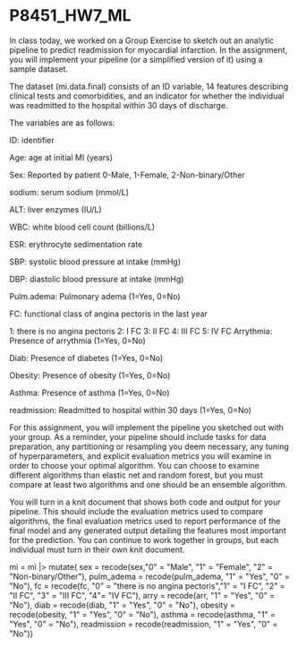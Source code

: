 # P8451_HW7_ML

In class today, we worked on a Group Exercise to sketch out an analytic pipeline to predict readmission for myocardial infarction. In the assignment, you will implement your pipeline (or a simplified version of it) using a sample dataset.

The dataset (mi.data.final) consists of  an ID variable, 14 features describing clinical tests and comorbidities, and an indicator for whether the individual was readmitted to the hospital within 30 days of discharge.

The variables are as follows:

ID: identifier

Age: age at initial MI (years)

Sex: Reported by patient 0-Male, 1-Female, 2-Non-binary/Other

sodium: serum sodium (mmol/L)

ALT: liver enzymes (IU/L)

WBC: white blood cell count (billions/L)

ESR: erythrocyte sedimentation rate

SBP: systolic blood pressure at intake (mmHg)

DBP: diastolic blood pressure at intake (mmHg)

Pulm.adema: Pulmonary adema (1=Yes, 0=No)

FC: functional class of angina pectoris in the last year

1: there is no angina pectoris 
2: I FC 
3: II FC 
4: III FC 
5: IV FC 
Arrythmia: Presence of arrythmia (1=Yes, 0=No)

Diab: Presence of diabetes (1=Yes, 0=No)

Obesity: Presence of obesity (1=Yes, 0=No)

Asthma: Presence of asthma (1=Yes, 0=No)

readmission: Readmitted to hospital within 30 days (1=Yes, 0=No)

For this assignment, you will implement the pipeline you sketched out with your group. As a reminder, your pipeline should include tasks for data preparation, any partitioning or resampling you deem necessary, any tuning of hyperparameters, and explicit evaluation metrics you will examine in order to choose your optimal algorithm. You can choose to examine different algorithms than elastic net and random forest, but you must compare at least two algorithms and one should be an ensemble algorithm.

You will turn in a knit document that shows both code and output for your pipeline. This should include the evaluation metrics used to compare algorithms,  the final evaluation metrics used to report performance of the final model and any generated output detailing the features most important for the prediction. You can continue to work together in groups, but each individual must turn in their own knit document.









mi = mi |> mutate(
  sex = recode(sex,"0" = "Male", "1" = "Female", "2" = "Non-binary/Other"),
  pulm_adema = recode(pulm_adema, "1" = "Yes", "0" = "No"),
  fc = recode(fc, "0" = "there is no angina pectoris","1" = "I FC", "2" = "II FC", "3" = "III FC", "4"= "IV FC"),
  arry = recode(arr, "1" = "Yes", "0" = "No"),
  diab = recode(diab, "1" = "Yes", "0" = "No"),
  obesity = recode(obesity, "1" = "Yes", "0" = "No"),
  asthma = recode(asthma, "1" = "Yes", "0" = "No"),
  readmission = recode(readmission, "1" = "Yes", "0" = "No"))